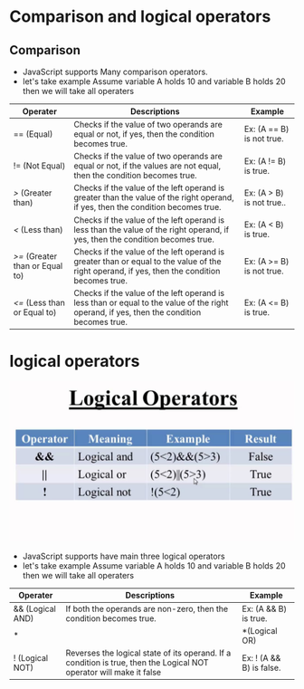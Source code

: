 # Comparison and logical operators

## Comparison 
- JavaScript supports Many comparison operators.
- let's take example Assume variable A holds 10 and variable B holds 20 then we will take all operaters 

**Operater** | **Descriptions** |**Example**
------------ | -----------------|-----------------
== (Equal)| Checks if the value of two operands are equal or not, if yes, then the condition becomes true.|Ex: (A == B) is not true.
!= (Not Equal)| Checks if the value of two operands are equal or not, if the values are not equal, then the condition becomes true.|Ex: (A != B) is true.
_>_ (Greater than)| Checks if the value of the left operand is greater than the value of the right operand, if yes, then the condition becomes true.|Ex: (A > B) is not true..
_<_ (Less than)| Checks if the value of the left operand is less than the value of the right operand, if yes, then the condition becomes true.|Ex: (A < B) is true.
_>=_ (Greater than or Equal to)| Checks if the value of the left operand is greater than or equal to the value of the right operand, if yes, then the condition becomes true.|Ex: (A >= B) is not true.
_<=_ (Less than or Equal to)|Checks if the value of the left operand is less than or equal to the value of the right operand, if yes, then the condition becomes true.|Ex: (A <= B) is true.



# logical operators

![Image](images/log.jpg)

- JavaScript supports have main three logical operators 
- let's take example Assume variable A holds 10 and variable B holds 20 then we will take all operaters 


**Operater** | **Descriptions** |**Example**
------------ | -----------------|-----------------
&& (Logical AND)|If both the operands are non-zero, then the condition becomes true.|Ex: (A && B) is true.
*||*(Logical OR)|If any of the two operands are non-zero, then the condition becomes true.|Ex: (A || B) is true.
! (Logical NOT)|Reverses the logical state of its operand. If a condition is true, then the Logical NOT operator will make it false|Ex: ! (A && B) is false.
